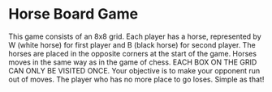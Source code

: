 # Horse Board Game

This game consists of an 8x8 grid. Each player has a horse, represented by W (white horse)
for first player and B (black horse) for second player. The horses are placed in the
opposite corners at the start of the game. Horses moves in the same way
as in the game of chess. EACH BOX ON THE GRID CAN ONLY BE VISITED ONCE. Your objective
is to make your opponent run out of moves. The player who has no more place to go loses.
Simple as that!
